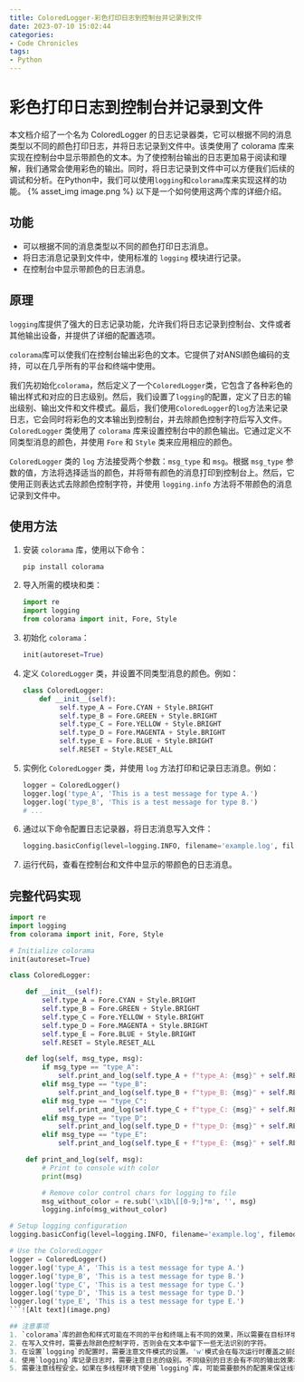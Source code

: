 ```yaml
---
title: ColoredLogger-彩色打印日志到控制台并记录到文件
date: 2023-07-10 15:02:44
categories:
- Code Chronicles
tags:
- Python
---
```

# 彩色打印日志到控制台并记录到文件

本文档介绍了一个名为 ColoredLogger 的日志记录器类，它可以根据不同的消息类型以不同的颜色打印日志，并将日志记录到文件中。该类使用了 colorama 库来实现在控制台中显示带颜色的文本。为了使控制台输出的日志更加易于阅读和理解，我们通常会使用彩色的输出。同时，将日志记录到文件中可以方便我们后续的调试和分析。在Python中，我们可以使用`logging`和`colorama`库来实现这样的功能。
{% asset_img image.png %}
以下是一个如何使用这两个库的详细介绍。


## 功能

- 可以根据不同的消息类型以不同的颜色打印日志消息。
- 将日志消息记录到文件中，使用标准的 `logging` 模块进行记录。
- 在控制台中显示带颜色的日志消息。

## 原理
`logging`库提供了强大的日志记录功能，允许我们将日志记录到控制台、文件或者其他输出设备，并提供了详细的配置选项。

`colorama`库可以使我们在控制台输出彩色的文本。它提供了对ANSI颜色编码的支持，可以在几乎所有的平台和终端中使用。

我们先初始化`colorama`，然后定义了一个`ColoredLogger`类，它包含了各种彩色的输出样式和对应的日志级别。然后，我们设置了`logging`的配置，定义了日志的输出级别、输出文件和文件模式。最后，我们使用`ColoredLogger`的`log`方法来记录日志，它会同时将彩色的文本输出到控制台，并去除颜色控制字符后写入文件。
`ColoredLogger` 类使用了 `colorama` 库来设置控制台中的颜色输出。它通过定义不同类型消息的颜色，并使用 `Fore` 和 `Style` 类来应用相应的颜色。

`ColoredLogger` 类的 `log` 方法接受两个参数：`msg_type` 和 `msg`。根据 `msg_type` 参数的值，方法将选择适当的颜色，并将带有颜色的消息打印到控制台上。然后，它使用正则表达式去除颜色控制字符，并使用 `logging.info` 方法将不带颜色的消息记录到文件中。

## 使用方法

1. 安装 `colorama` 库，使用以下命令：
   ```
   pip install colorama
   ```

2. 导入所需的模块和类：
   ```python
   import re
   import logging
   from colorama import init, Fore, Style
   ```

3. 初始化 `colorama`：
   ```python
   init(autoreset=True)
   ```

4. 定义 `ColoredLogger` 类，并设置不同类型消息的颜色。例如：
   ```python
   class ColoredLogger:
       def __init__(self):
            self.type_A = Fore.CYAN + Style.BRIGHT
            self.type_B = Fore.GREEN + Style.BRIGHT
            self.type_C = Fore.YELLOW + Style.BRIGHT
            self.type_D = Fore.MAGENTA + Style.BRIGHT
            self.type_E = Fore.BLUE + Style.BRIGHT
            self.RESET = Style.RESET_ALL
   ```

5. 实例化 `ColoredLogger` 类，并使用 `log` 方法打印和记录日志消息。例如：
   ```python
   logger = ColoredLogger()
   logger.log('type_A', 'This is a test message for type A.')
   logger.log('type_B', 'This is a test message for type B.')
   # ...
   ```

6. 通过以下命令配置日志记录器，将日志消息写入文件：
   ```python
   logging.basicConfig(level=logging.INFO, filename='example.log', filemode='w')
   ```

7. 运行代码，查看在控制台和文件中显示的带颜色的日志消息。

  
## 完整代码实现
```python
import re
import logging
from colorama import init, Fore, Style

# Initialize colorama
init(autoreset=True)

class ColoredLogger:

    def __init__(self):
        self.type_A = Fore.CYAN + Style.BRIGHT
        self.type_B = Fore.GREEN + Style.BRIGHT
        self.type_C = Fore.YELLOW + Style.BRIGHT
        self.type_D = Fore.MAGENTA + Style.BRIGHT
        self.type_E = Fore.BLUE + Style.BRIGHT
        self.RESET = Style.RESET_ALL

    def log(self, msg_type, msg):
        if msg_type == "type_A":
            self.print_and_log(self.type_A + f"type_A: {msg}" + self.RESET)
        elif msg_type == "type_B":
            self.print_and_log(self.type_B + f"type_B: {msg}" + self.RESET)
        elif msg_type == "type_C":
            self.print_and_log(self.type_C + f"type_C: {msg}" + self.RESET)
        elif msg_type == "type_D":
            self.print_and_log(self.type_D + f"type_D: {msg}" + self.RESET)
        elif msg_type == "type_E":
            self.print_and_log(self.type_E + f"type_E: {msg}" + self.RESET)

    def print_and_log(self, msg):
        # Print to console with color
        print(msg)

        # Remove color control chars for logging to file
        msg_without_color = re.sub('\x1b\[[0-9;]*m', '', msg)
        logging.info(msg_without_color)

# Setup logging configuration
logging.basicConfig(level=logging.INFO, filename='example.log', filemode='w')

# Use the ColoredLogger
logger = ColoredLogger()
logger.log('type_A', 'This is a test message for type A.')
logger.log('type_B', 'This is a test message for type B.')
logger.log('type_C', 'This is a test message for type C.')
logger.log('type_D', 'This is a test message for type D.')
logger.log('type_E', 'This is a test message for type E.')
```![Alt text](image.png)

## 注意事项
1. `colorama`库的颜色和样式可能在不同的平台和终端上有不同的效果，所以需要在目标环境上进行测试。
2. 在写入文件时，需要去除颜色控制字符，否则会在文本中留下一些无法识别的字符。
3. 在设置`logging`的配置时，需要注意文件模式的设置。'w'模式会在每次运行时覆盖之前的日志，而'a'模式则会在之前的日志后追加新的日志。
4. 使用`logging`库记录日志时，需要注意日志的级别。不同级别的日志会有不同的输出效果和记录方式。
5. 需要注意线程安全。如果在多线程环境下使用`logging`库，可能需要额外的配置来保证线程安全。